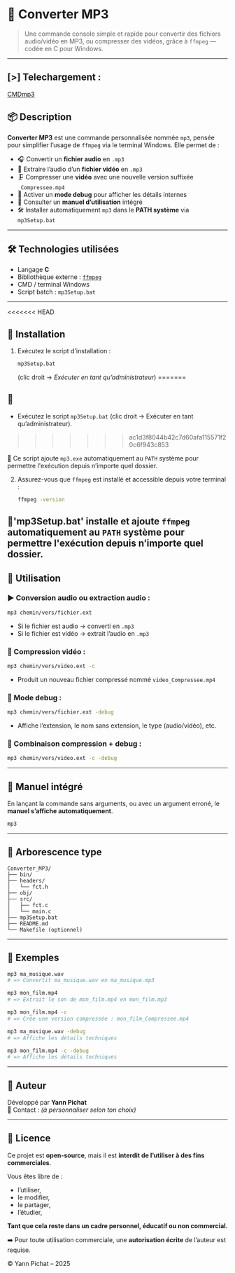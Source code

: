 # 🎵 Converter MP3

> Une commande console simple et rapide pour convertir des fichiers audio/vidéo en MP3, ou compresser des vidéos, grâce à `ffmpeg` — codée en C pour Windows.

---

## [>]  Telechargement :

[CMDmp3](https://drive.google.com/file/d/1RCoZLyLohY17O72PsQJ1hkWmipZXt_LQ/view?usp=sharing)

## 📦 Description

**Converter MP3** est une commande personnalisée nommée `mp3`, pensée pour simplifier l’usage de `ffmpeg` via le terminal Windows. Elle permet de :

- 🎧 Convertir un **fichier audio** en `.mp3`
- 🎥 Extraire l’audio d’un **fichier vidéo** en `.mp3`
- 🗜️ Compresser une **vidéo** avec une nouvelle version suffixée `_Compressee.mp4`
- 🐞 Activer un **mode debug** pour afficher les détails internes
- 📘 Consulter un **manuel d’utilisation** intégré
- 🛠️ Installer automatiquement `mp3` dans le **PATH système** via `mp3Setup.bat`

---

## 🛠️ Technologies utilisées

- Langage **C**
- Bibliothèque externe : [`ffmpeg`](https://ffmpeg.org/)
- CMD / terminal Windows
- Script batch : `mp3Setup.bat`

---

<<<<<<< HEAD
## 🚀 Installation

1. Exécutez le script d'installation :
   ```bash
   mp3Setup.bat
   ```
   (clic droit → *Exécuter en tant qu’administrateur*)
=======
## 🚀 
- Exécutez le script `mp3Setup.bat` (clic droit → Exécuter en tant qu’administrateur).
>>>>>>> ac1d3f8044b42c7d60afa115571f20c6f943c853

📌 Ce script ajoute `mp3.exe` automatiquement au `PATH` système pour permettre l'exécution depuis n’importe quel dossier.

2. Assurez-vous que `ffmpeg` est installé et accessible depuis votre terminal :
   ```bash
   ffmpeg -version
   ```

📌**'mp3Setup.bat'** installe et ajoute `ffmpeg` automatiquement au `PATH` système pour permettre l'exécution depuis n’importe quel dossier.
---

## 🧪 Utilisation

### ▶️ Conversion audio ou extraction audio :

```bash
mp3 chemin/vers/fichier.ext
```

- Si le fichier est audio → converti en `.mp3`
- Si le fichier est vidéo → extrait l’audio en `.mp3`

### 🔧 Compression vidéo :

```bash
mp3 chemin/vers/video.ext -c
```

- Produit un nouveau fichier compressé nommé `video_Compressee.mp4`

### 🐞 Mode debug :

```bash
mp3 chemin/vers/fichier.ext -debug
```

- Affiche l’extension, le nom sans extension, le type (audio/vidéo), etc.

### 🔀 Combinaison compression + debug :

```bash
mp3 chemin/vers/video.ext -c -debug
```

---

## 📘 Manuel intégré

En lançant la commande sans arguments, ou avec un argument erroné, le **manuel s’affiche automatiquement**.

```bash
mp3
```

---

## 📂 Arborescence type

```
Converter_MP3/
├── bin/
├── headers/
│   └── fct.h
├── obj/
├── src/
│   ├── fct.c
│   └── main.c
├── mp3Setup.bat
├── README.md
└── Makefile (optionnel)
```

---

## 📸 Exemples

```bash
mp3 ma_musique.wav
# => Convertit ma_musique.wav en ma_musique.mp3

mp3 mon_film.mp4
# => Extrait le son de mon_film.mp4 en mon_film.mp3

mp3 mon_film.mp4 -c
# => Crée une version compressée : mon_film_Compressee.mp4

mp3 ma_musique.wav -debug
# => Affiche les détails techniques

mp3 mon_film.mp4 -c -debug
# => Affiche les détails techniques
```

---

## 👤 Auteur

Développé par **Yann Pichat**  
📧 Contact : *(à personnaliser selon ton choix)*

---

## 📝 Licence

Ce projet est **open-source**, mais il est **interdit de l’utiliser à des fins commerciales**.

Vous êtes libre de :
- l’utiliser,
- le modifier,
- le partager,
- l’étudier,

**Tant que cela reste dans un cadre personnel, éducatif ou non commercial.**

➡️ Pour toute utilisation commerciale, une **autorisation écrite** de l’auteur est requise.

© Yann Pichat – 2025
